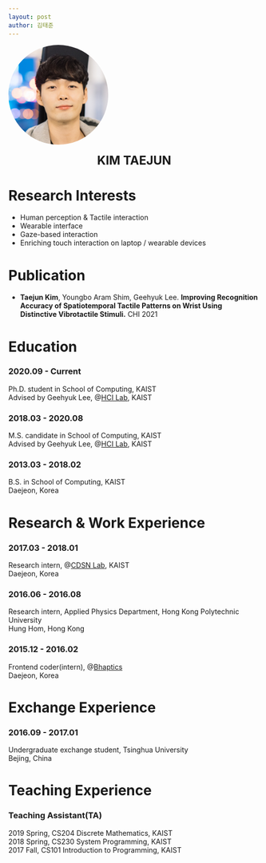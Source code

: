```yaml
---
layout: post
author: 김태준
---
```


<img style='border-radius:50%' src="/assets/profile.jpg" width="200" height="200">
<p style='text-align:center'><font size="+2"> <b>KIM TAEJUN</b></font></p>

# Research Interests
* Human perception & Tactile interaction
* Wearable interface
* Gaze-based interaction
* Enriching touch interaction on laptop / wearable devices

# Publication
* <b>Taejun Kim</b>, Youngbo Aram Shim, Geehyuk Lee. <b>Improving Recognition Accuracy of Spatiotemporal Tactile Patterns on Wrist Using Distinctive Vibrotactile Stimuli.</b> CHI 2021

# Education
### 2020.09 - Current
Ph.D. student in School of Computing, KAIST<br>
Advised by Geehyuk Lee, @[HCI Lab](https://hcil.kaist.ac.kr/), KAIST

### 2018.03 - 2020.08
M.S. candidate in School of Computing, KAIST<br>
Advised by Geehyuk Lee, @[HCI Lab](https://hcil.kaist.ac.kr/), KAIST

### 2013.03 - 2018.02
B.S. in School of Computing, KAIST<br>
Daejeon, Korea


# Research & Work Experience
### 2017.03 - 2018.01
Research intern, @[CDSN Lab](http://cds.kaist.ac.kr/), KAIST<br>
Daejeon, Korea

### 2016.06 - 2016.08
Research intern, Applied Physics Department, Hong Kong Polytechnic University<br>
Hung Hom, Hong Kong

### 2015.12 - 2016.02
Frontend coder(intern), @[Bhaptics](https://www.bhaptics.com/)<br>
Daejeon, Korea

# Exchange Experience
### 2016.09 - 2017.01
Undergraduate exchange student, Tsinghua University<br>
Bejing, China

# Teaching Experience
### Teaching Assistant(TA)
2019 Spring, CS204 Discrete Mathematics, KAIST<br>
2018 Spring, CS230 System Programming, KAIST<br>
2017 Fall, CS101 Introduction to Programming, KAIST
